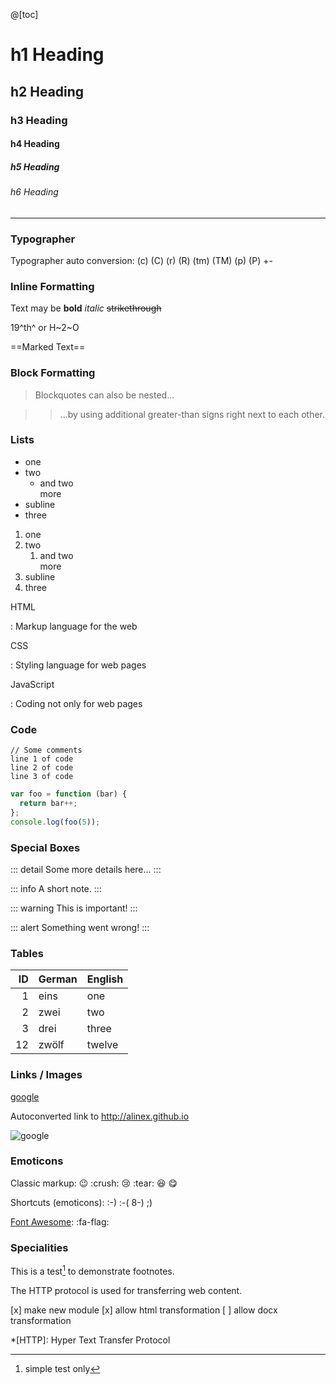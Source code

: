 <!-- internal -->

@[toc]


h1 Heading
================================================================================


h2 Heading
--------------------------------------------------------------------------------

### h3 Heading

#### h4 Heading

##### h5 Heading

###### h6 Heading

---

### Typographer

Typographer auto conversion: (c) (C) (r) (R) (tm) (TM) (p) (P) +-

### Inline Formatting

Text may be __bold__ _italic_ ~~strikethrough~~

19^th^ or H~2~O

==Marked Text==

### Block Formatting

> Blockquotes can also be nested...

> > ...by using additional greater-than signs right next to each other.

### Lists

- one
- two
  - and two\
    more
- subline
- three

1. one
2. two
   1. and two\
      more
2. subline
3. three

HTML

: Markup language for the web

CSS

: Styling language for web pages

JavaScript

: Coding not only for web pages

### Code

    // Some comments
    line 1 of code
    line 2 of code
    line 3 of code

``` js
var foo = function (bar) {
  return bar++;
};
console.log(foo(5));
```

### Special Boxes

::: detail
Some more details here...
:::

::: info
A short note.
:::

::: warning
This is important!
:::

::: alert
Something went wrong!
:::

### Tables

| ID | German | English |
| --:|:------ |:------- |
|  1 | eins   | one     |
|  2 | zwei   | two     |
|  3 | drei   | three   |
| 12 | zwölf  | twelve  |

### Links / Images

[google](http://google.com)

Autoconverted link to http://alinex.github.io

![google](https://www.google.de/images/branding/googlelogo/2x/googlelogo_color_272x92dp.png)

### Emoticons

Classic markup: :wink: :crush: :cry: :tear: :laughing: :yum:

Shortcuts (emoticons): :-) :-( 8-) ;)

[Font Awesome](https://fortawesome.github.io/Font-Awesome/): :fa-flag:

### Specialities

This is a test[^1] to demonstrate footnotes.

The HTTP protocol is used for transferring web content.

[x] make new module
[x] allow html transformation
[ ] allow docx transformation

*[HTTP]: Hyper Text Transfer Protocol

[^1]: simple test only
